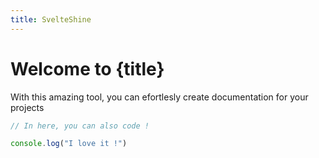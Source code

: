 ```yaml
---
title: SvelteShine
---
```

<script>
  import Counter from "./Counter.svelte";
</script>

# Welcome to {title}
With this amazing tool, you can efortlesly create documentation for your projects 

<Counter />

```js
// In here, you can also code !

console.log("I love it !")
```
